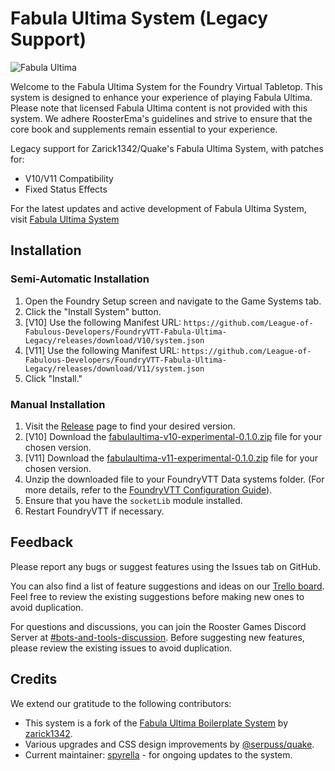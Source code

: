 # Fabula Ultima System (Legacy Support)

![Fabula Ultima](https://www.needgames.it/wp-content/uploads/2021/06/fu-sitecover.jpg)

Welcome to the Fabula Ultima System for the Foundry Virtual Tabletop. This system is designed to enhance your experience of playing Fabula Ultima. Please note that licensed Fabula Ultima content is not provided with this system. We adhere RoosterEma's guidelines and strive to ensure that the core book and supplements remain essential to your experience.

Legacy support for Zarick1342/Quake's Fabula Ultima System, with patches for:

- V10/V11 Compatibility
- Fixed Status Effects

For the latest updates and active development of Fabula Ultima System, visit [Fabula Ultima System](https://github.com/League-of-Fabulous-Developers/FoundryVTT-Fabula-Ultima-Experimental)
## Installation

### Semi-Automatic Installation
1. Open the Foundry Setup screen and navigate to the Game Systems tab.
2. Click the "Install System" button.
3. [V10] Use the following Manifest URL: ```https://github.com/League-of-Fabulous-Developers/FoundryVTT-Fabula-Ultima-Legacy/releases/download/V10/system.json```
4. [V11] Use the following Manifest URL: ```https://github.com/League-of-Fabulous-Developers/FoundryVTT-Fabula-Ultima-Legacy/releases/download/V11/system.json```
5. Click "Install."

### Manual Installation
1. Visit the [Release](https://github.com/League-of-Fabulous-Developers/FoundryVTT-Fabula-Ultima-Legacy/releases) page to find your desired version.
2. [V10] Download the [fabulaultima-v10-experimental-0.1.0.zip](https://github.com/League-of-Fabulous-Developers/FoundryVTT-Fabula-Ultima-Legacy/releases/download/V10/fabulaultima-v10-0.1.0.zip) file for your chosen version.
3. [V11] Download the [fabulaultima-v11-experimental-0.1.0.zip](https://github.com/League-of-Fabulous-Developers/FoundryVTT-Fabula-Ultima-Legacy/releases/download/V11/fabulaultima-v11-0.1.0.zip) file for your chosen version.
4. Unzip the downloaded file to your FoundryVTT Data systems folder. (For more details, refer to the [FoundryVTT Configuration Guide](https://foundryvtt.com/article/configuration/#where-user-data)).
5. Ensure that you have the `socketLib` module installed.
6. Restart FoundryVTT if necessary.

## Feedback

Please report any bugs or suggest features using the Issues tab on GitHub.

You can also find a list of feature suggestions and ideas on our [Trello board](https://trello.com/b/VEa8VQHc/fabula-ultima-boilerplate-system). Feel free to review the existing suggestions before making new ones to avoid duplication.

For questions and discussions, you can join the Rooster Games Discord Server at [#bots-and-tools-discussion](https://discord.com/channels/447159961491865610/1034111889740943470). Before suggesting new features, please review the existing issues to avoid duplication.

## Credits

We extend our gratitude to the following contributors:
- This system is a fork of the [Fabula Ultima Boilerplate System](https://github.com/zarick1342/fabula-ultima-system) by [zarick1342](https://github.com/zarick1342/).
- Various upgrades and CSS design improvements by [@serpuss/quake](https://github.com/serpuss).
- Current maintainer: [spyrella](https://github.com/spyrella) - for ongoing updates to the system.
